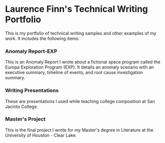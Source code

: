 # Laurence Finn's Technical Writing Portfolio
This is my portfolio of technical writing samples and other examples of my work. It includes the following items:

### Anomaly Report-EXP
This is an Anomaly Report I wrote about a fictional space program called the Europa Exploration Program (EXP). It details an anomaly scenario with an executive summary, timeline of events, and root cause investigation summary.

### Writing Presentations
These are presentations I used while teaching college composition at San Jacinto College.

### Master's Project
This is the final project I wrote for my Master's degree in Literature at the University of Houston - Clear Lake. 
